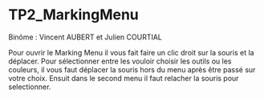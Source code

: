 # TP2_MarkingMenu

Binôme : Vincent AUBERT et Julien COURTIAL

Pour ouvrir le Marking Menu il vous fait faire un clic droit sur la souris et la déplacer.
Pour sélectionner entre les vouloir choisir les outils ou les couleurs, il vous faut déplacer la souris hors du menu après être passé sur votre choix. Ensuit dans le second menu il faut relacher la souris pour selectionner.
